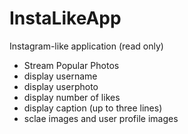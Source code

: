 InstaLikeApp
============

Instagram-like application (read only)

* Stream Popular Photos
* display username
* display userphoto
* display number of likes
* display caption (up to three lines)
* sclae images and user profile images
